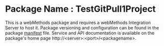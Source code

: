 # Package Name : TestGitPull1Project
This is a webMethods package and requires a webMethods Integration Server to host it. Package versioning and configuration can be found in the package [manifest](./TestGitPull1Project/manifest.v3) file. Service and API documentation is available on the package's home page http://&lt;server&gt;:&lt;port&gt;/&lt;packagename>.